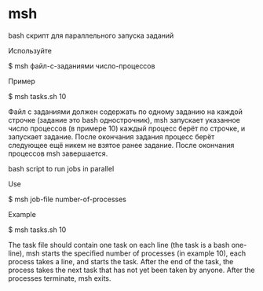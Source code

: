 # msh
bash скрипт для параллельного запуска заданий

Используйте 

$ msh файл-с-заданиями число-процессов

Пример

$ msh tasks.sh 10

Файл с заданиями должен содержать по одному заданию на каждой строчке (задание это bash однострочник), msh запускает указанное число процессов (в примере 10) каждый процесс берёт по строчке, и запускает задание. После окончания задания процесс берёт следующее ещё никем не взятое ранее задание. После окончания процессов msh завершается.

bash script to run jobs in parallel

Use

$ msh job-file number-of-processes

Example

$ msh tasks.sh 10

The task file should contain one task on each line (the task is a bash one-line), msh starts the specified number of processes (in example 10), each process takes a line, and starts the task. After the end of the task, the process takes the next task that has not yet been taken by anyone. After the processes terminate, msh exits.
